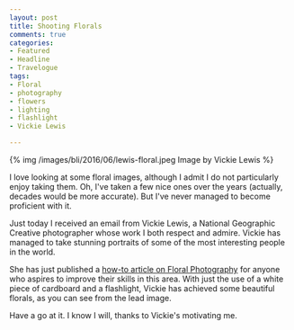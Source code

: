 ```yaml
---
layout: post
title: Shooting Florals
comments: true
categories:
- Featured
- Headline
- Travelogue
tags:
- Floral
- photography
- flowers
- lighting
- flashlight
- Vickie Lewis

---
```


{% img /images/bli/2016/06/lewis-floral.jpeg Image by Vickie Lewis %}

I love looking at some floral images, although I admit I do not particularly enjoy taking them. Oh, I've taken a few nice ones over the years (actually, decades would be more accurate). But I've never managed to become proficient with it. 

<!--more-->

Just today I received an email from Vickie Lewis, a National Geographic Creative photographer whose work I both respect and admire. Vickie has managed to take stunning portraits of some of the most interesting people in the world. 

She has just published a [how-to article on Floral Photography](http://digital-photography-school.com/how-to-create-gorgeous-flower-images-using-a-flashlight-and-a-reflector/) for anyone who aspires to improve their skills in this area. With just the use of a white piece of cardboard and a flashlight, Vickie has achieved some beautiful florals, as you can see from the lead image. 

Have a go at it. I know I will, thanks to Vickie's motivating me. 